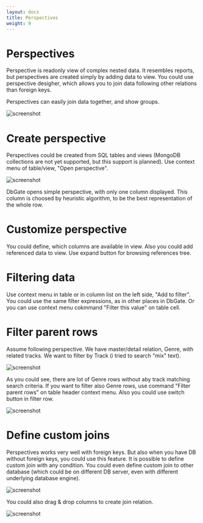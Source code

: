 ```yaml
---
layout: docs
title: Perspectives
weight: 9
---
```


# Perspectives
Perspective is readonly view of complex nested data. It resembles reports, but perspectives are created simply by adding data to view. You could use perspective desigher, which allows you to join data following other relations than foreign keys.

Perspectives can easily join data together, and show groups.

![screenshot](/screenshots/perspective1.png)

# Create perspective
Perspectives could be created from SQL tables and views (MongoDB collections are not yet supported, but this support is planned).
Use context menu of table/view, "Open perspective".

![screenshot](/docs/perspective-create.png)

DbGate opens simple perspective, with only one column displayed. This column is choosed by heuristic algorithm, to be the best representation of the whole row.
# Customize perspective
You could define, which columns are available in view. Also you could add referenced data to view. Use expand button for browsing references tree.

# Filtering data
Use context menu in table or in column list on the left side, "Add to filter". You could use the same filter expressions, as in other places in DbGate. Or you can use context menu cokmmand "Filter this value" on table cell.

# Filter parent rows
Assume following perspective. We have master/detail relation, Genre, with related tracks. We want to filter by Track (i tried to search "mix" text). 

![screenshot](/docs/parentrows1.png)

As you could see, there are lot of Genre rows without aby track matching search criteria. If you want to filter also Genre rows, use command "Filter parent rows" on table header context menu. Also you could use switch button in filter row.

![screenshot](/docs/parentrows2.png)

# Define custom joins
Perspectives works very well with foreign keys. But also when you have DB without foreign keys, you could use this feature. It is possible to define custom join with any condition. You could even define custom join to other database (which could be on different DB server, even with different underlying database engine).

![screenshot](/docs/customjoin.png)

You could also drag &amp; drop columns to create join relation.

![screenshot](/docs/customjoin2.png)
